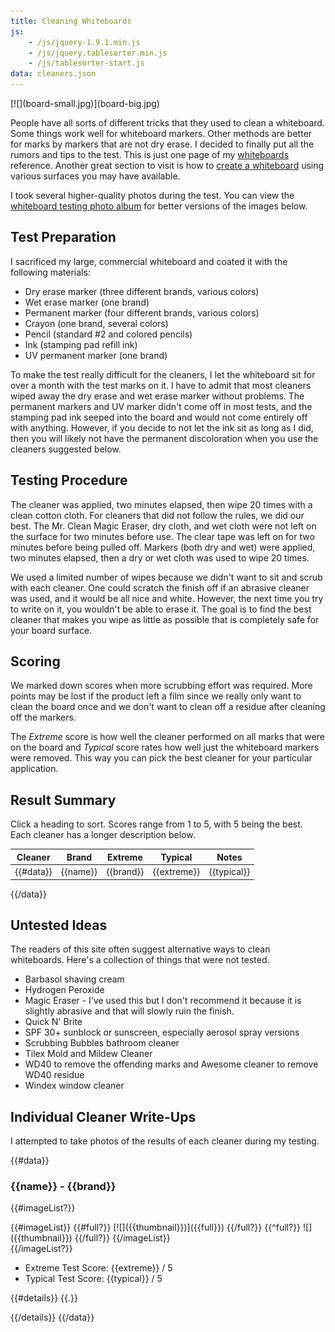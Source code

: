 ```yaml
---
title: Cleaning Whiteboards
js:
    - /js/jquery-1.9.1.min.js
    - /js/jquery.tablesorter.min.js
    - /js/tablesorter-start.js
data: cleaners.json
---
```


<div class="Fl(end)">[![](board-small.jpg)](board-big.jpg)</div>

People have all sorts of different tricks that they used to clean a whiteboard.  Some things work well for whiteboard markers.  Other methods are better for marks by markers that are not dry erase.  I decided to finally put all the rumors and tips to the test.  This is just one page of my [whiteboards](../) reference.  Another great section to visit is how to [create a whiteboard](../surfaces/) using various surfaces you may have available.

I took several higher-quality photos during the test.  You can view the [whiteboard testing photo album](https://plus.google.com/photos/100011361216949115069/albums/6080979911880611553?authkey=CJHR_MTshuaXFA) for better versions of the images below.


Test Preparation
----------------

I sacrificed my large, commercial whiteboard and coated it with the following materials:

* Dry erase marker (three different brands, various colors)
* Wet erase marker (one brand)
* Permanent marker (four different brands, various colors)
* Crayon (one brand, several colors)
* Pencil (standard #2 and colored pencils)
* Ink (stamping pad refill ink)
* UV permanent marker (one brand)

To make the test really difficult for the cleaners, I let the whiteboard sit for over a month with the test marks on it. I have to admit that most cleaners wiped away the dry erase and wet erase marker without problems.  The permanent markers and UV marker didn't come off in most tests, and the stamping pad ink seeped into the board and would not come entirely off with anything.  However, if you decide to not let the ink sit as long as I did, then you will likely not have the permanent discoloration when you use the cleaners suggested below.


Testing Procedure
-----------------

The cleaner was applied, two minutes elapsed, then wipe 20 times with a clean cotton cloth.  For cleaners that did not follow the rules, we did our best.  The Mr. Clean Magic Eraser, dry cloth, and wet cloth were not left on the surface for two minutes before use.  The clear tape was left on for two minutes before being pulled off.  Markers (both dry and wet) were applied, two minutes elapsed, then a dry or wet cloth was used to wipe 20 times.

We used a limited number of wipes because we didn't want to sit and scrub with each cleaner.  One could scratch the finish off if an abrasive cleaner was used, and it would be all nice and white.  However, the next time you try to write on it, you wouldn't be able to erase it.  The goal is to find the best cleaner that makes you wipe as little as possible that is completely safe for your board surface.


Scoring
-------

We marked down scores when more scrubbing effort was required.  More points may be lost if the product left a film since we really only want to clean the board once and we don't want to clean off a residue after cleaning off the markers.

The *Extreme* score is how well the cleaner performed on all marks that were on the board and *Typical* score rates how well just the whiteboard markers were removed.  This way you can pick the best cleaner for your particular application.


Result Summary
--------------

Click a heading to sort.  Scores range from 1 to 5, with 5 being the best.  Each cleaner has a longer description below.

| Cleaner | Brand | Extreme | Typical | Notes |
|---------|-------|:-------:|:-------:|-------|
{{#data}}| {{name}} | {{brand}} | {{extreme}} | {{typical}} | {{notes}} |
{{/data}}


Untested Ideas
--------------

The readers of this site often suggest alternative ways to clean whiteboards.  Here's a collection of things that were not tested.

* Barbasol shaving cream
* Hydrogen Peroxide
* Magic Eraser - I've used this but I don't recommend it because it is slightly abrasive and that will slowly ruin the finish.
* Quick N' Brite
* SPF 30+ sunblock or sunscreen, especially aerosol spray versions
* Scrubbing Bubbles bathroom cleaner
* Tilex Mold and Mildew Cleaner
* WD40 to remove the offending marks and Awesome cleaner to remove WD40 residue
* Windex window cleaner


Individual Cleaner Write-Ups
----------------------------

I attempted to take photos of the results of each cleaner during my testing.


{{#data}}
### {{name}} - {{brand}}

{{#imageList?}}
<div class="Fl(end)">
    {{#imageList}}
        {{#full?}}
            [![]({{thumbnail}})]({{full}})
        {{/full?}}
        {{^full?}}
            ![]({{thumbnail}})
        {{/full?}}
    {{/imageList}}
</div>
{{/imageList?}}

* Extreme Test Score: {{extreme}} / 5
* Typical Test Score: {{typical}} / 5

{{#details}}
{{.}}

{{/details}}
{{/data}}
